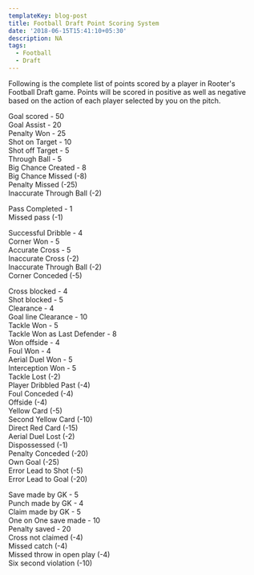 ```yaml
---
templateKey: blog-post
title: Football Draft Point Scoring System
date: '2018-06-15T15:41:10+05:30'
description: NA
tags:
  - Football
  - Draft
---
```

Following is the complete list of points scored by a player in Rooter's Football Draft game. Points will be scored in positive as well as negative based on the action of each player selected by you on the pitch.

Goal scored - 50\
Goal Assist - 20\
Penalty Won - 25\
Shot on Target - 10\
Shot off Target - 5\
Through Ball - 5\
Big Chance Created - 8\
Big Chance Missed (-8)\
Penalty Missed (-25)\
Inaccurate Through Ball (-2)

Pass Completed - 1\
Missed pass (-1)

Successful Dribble - 4\
Corner Won - 5\
Accurate Cross - 5\
Inaccurate Cross (-2)\
Inaccurate Through Ball (-2)\
Corner Conceded (-5)

Cross blocked - 4\
Shot blocked - 5\
Clearance - 4\
Goal line Clearance - 10\
Tackle Won - 5\
Tackle Won as Last Defender - 8\
Won offside - 4\
Foul Won - 4\
Aerial Duel Won - 5\
Interception Won - 5\
Tackle Lost (-2)\
Player Dribbled Past (-4)\
Foul Conceded (-4)\
Offside (-4)\
Yellow Card (-5)\
Second Yellow Card (-10)\
Direct Red Card (-15)\
Aerial Duel Lost (-2)\
Dispossessed (-1)\
Penalty Conceded (-20)\
Own Goal (-25)\
Error Lead to Shot (-5)\
Error Lead to Goal (-20)

Save made by GK - 5\
Punch made by GK - 4\
Claim made by GK - 5\
One on One save made - 10\
Penalty saved - 20\
Cross not claimed (-4)\
Missed catch (-4)\
Missed throw in open play (-4)\
Six second violation (-10)
